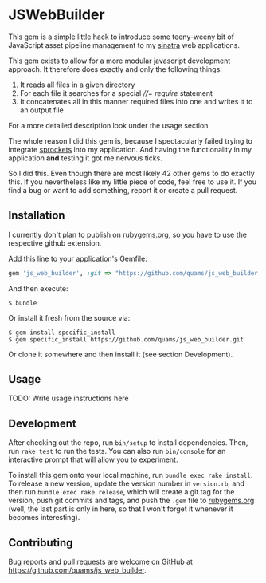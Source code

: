 # JSWebBuilder

This gem is a simple little hack to introduce some teeny-weeny bit of JavaScript asset pipeline management to my [sinatra](http://www.sinatrarb.com/) web applications. 

This gem exists to allow for a more modular javascript development approach. It therefore does exactly and only the following things:

1. It reads all files in a given directory
2. For each file it searches for a special _//= require_ statement
3. It concatenates all in this manner required files into one and writes it to an output file

For a more detailed description look under the usage section.

The whole reason I did this gem is, because I spectacularly failed trying to integrate [sprockets](https://github.com/rails/sprockets) into my application. And having the functionality in my application **and** testing it got me nervous ticks.

So I did this. Even though there are most likely 42 other gems to do exactly this. If you nevertheless like my little piece of code, feel free to use it. If you find a bug or want to add something, report it or create a pull request.

## Installation

I currently don't plan to publish on [rubygems.org](https://rubygems.org), so you have to use the respective github extension.

Add this line to your application's Gemfile:

```ruby
gem 'js_web_builder', :git => "https://github.com/quams/js_web_builder.git"
```

And then execute:

    $ bundle

Or install it fresh from the source via:

    $ gem install specific_install
    $ gem specific_install https://github.com/quams/js_web_builder.git

Or clone it somewhere and then install it (see section Development).

## Usage

TODO: Write usage instructions here

## Development

After checking out the repo, run `bin/setup` to install dependencies. Then, run `rake test` to run the tests. You can also run `bin/console` for an interactive prompt that will allow you to experiment.

To install this gem onto your local machine, run `bundle exec rake install`. To release a new version, update the version number in `version.rb`, and then run `bundle exec rake release`, which will create a git tag for the version, push git commits and tags, and push the `.gem` file to [rubygems.org](https://rubygems.org) (well, the last part is only in here, so that I won't forget it whenever it becomes interesting).

## Contributing

Bug reports and pull requests are welcome on GitHub at https://github.com/quams/js_web_builder.

